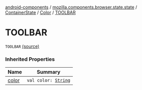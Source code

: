[android-components](../../../index.md) / [mozilla.components.browser.state.state](../../index.md) / [ContainerState](../index.md) / [Color](index.md) / [TOOLBAR](./-t-o-o-l-b-a-r.md)

# TOOLBAR

`TOOLBAR` [(source)](https://github.com/mozilla-mobile/android-components/blob/master/components/browser/state/src/main/java/mozilla/components/browser/state/state/ContainerState.kt#L33)

### Inherited Properties

| Name | Summary |
|---|---|
| [color](color.md) | `val color: `[`String`](https://kotlinlang.org/api/latest/jvm/stdlib/kotlin/-string/index.html) |
